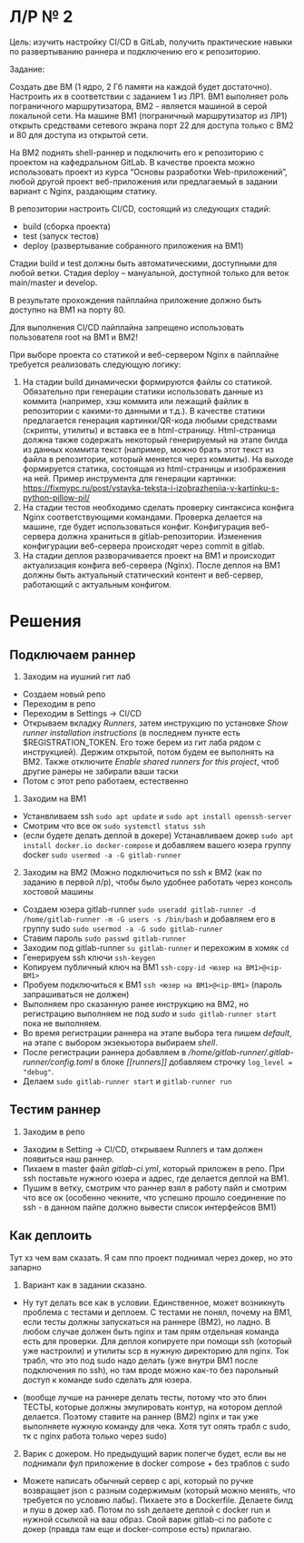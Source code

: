 # Л/Р № 2

Цель: изучить настройку CI/CD в GitLab, получить практические навыки по развертыванию раннера и подключению его к репозиторию.

Задание:

Cоздать две ВМ (1 ядро, 2 Гб памяти на каждой будет достаточно). Настроить их в соответствии с заданием 1 из ЛР1. ВМ1 выполняет роль пограничного маршрутизатора, ВМ2 - является машиной в серой локальной сети.
На машине ВМ1 (пограничный маршрутизатор из ЛР1) открыть средствами сетевого экрана порт 22 для доступа только с ВМ2 и 80 для доступа из открытой сети.

На ВМ2 поднять shell-раннер и подключить его к репозиторию с проектом на кафедральном GitLab.
В качестве проекта можно использовать проект из курса “Основы разработки Web-приложений”, любой другой проект веб-приложения или предлагаемый в задании вариант с Nginx, раздающим статику.

В репозитории настроить CI/CD, состоящий из следующих стадий:
- build (сборка проекта)
- test (запуск тестов)
- deploy (развертывание собранного приложения на ВМ1)

Стадии build и test должны быть автоматическими, доступными для любой ветки. Стадия deploy – мануальной, доступной только для веток main/master и develop.

В результате прохождения пайплайна приложение должно быть доступно на ВМ1 на порту 80.

Для выполнения CI/CD пайплайна запрещено использовать пользователя root на ВМ1 и ВМ2!

При выборе проекта со статикой и веб-сервером Nginx в пайплайне требуется реализовать следующую логику:
1. На стадии build динамически формируются файлы со статикой. Обязательно при генерации статики использовать данные из коммита (например, хэш коммита или лежащий файлик в репозитории с какими-то данными и т.д.). В качестве статики предлагается генерация картинки/QR-кода любыми средствами (скрипты, утилиты) и вставка ее в html-страницу. Html-страница должна также содержать некоторый генерируемый на этапе билда из данных коммита текст (например, можно брать этот текст из файла в репозитории, который меняется через коммиты). На выходе формируется статика, состоящая из html-страницы и изображения на ней. Пример инструмента для генерации картинки: https://fixmypc.ru/post/vstavka-teksta-i-izobrazheniia-v-kartinku-s-python-pillow-pil/
2. На стадии тестов необходимо сделать проверку синтаксиса конфига Nginx соответствующими командами. Проверка делается на машине, где будет использоваться конфиг. Конфигурация веб-сервера должна храниться в gitlab-репозитории. Изменения конфигурации веб-сервера происходят через commit в gitlab.
3. На стадии деплоя разворачивается проект на ВМ1 и происходит актуализация конфига веб-сервера (Nginx). После деплоя на ВМ1 должны быть актуальный статический контент и веб-сервер, работающий с актуальным конфигом.

# Решения

## Подключаем раннер
1. Заходим на иушний гит лаб
* Создаем новый репо
* Переходим в репо
* Переходим в Settings -> CI/CD
* Открываем вкладку *Runners*, затем инструкцию по установке *Show runner installation instructions* (в последнем пункте есть $REGISTRATION_TOKEN. Его тоже берем из гит лаба рядом с инструкцией). Держим открытой, потом будем ее выполнять на ВМ2. Также отключите *Enable shared runners for this project*, чтоб другие ранеры не забирали ваши таски
* Потом с этот репо работаем, естественно


1. Заходим на ВМ1 
* Устанвливаем ssh `sudo apt update` и `sudo apt install openssh-server`
* Смотрим что все ок `sudo systemctl status ssh`
* (если будете делать деплой в докере) Устанавливаем докер `sudo apt install docker.io docker-compose` и добавляем вашего юзера группу docker `sudo usermod -a -G gitlab-runner`

2. Заходим на ВМ2 (Можно подключиться по ssh к ВМ2 (как по заданию в первой л/р), чтобы было удобнее работать через консоль хостовой машины
* Создаем юзера gitlab-runner `sudo useradd gitlab-runner -d /home/gitlab-runner -m -G users -s /bin/bash` и добавляем его в группу sudo `sudo usermod -a -G sudo gitlab-runner`
* Ставим пароль `sudo passwd gitlab-runner`
* Заходим под gitlab-runner `su gitlab-runner` и перехожим в хомяк `cd`
* Генерируем ssh ключи `ssh-keygen`
* Копируем публичный ключ на ВМ1 `ssh-copy-id <юзер на ВМ1>@<ip-ВМ1>`
* Пробуем подключиться к ВМ1 `ssh <юзер на ВМ1>@<ip-ВМ1>` (пароль запрашиваться не должен)
* Выполняем про сказанную ранее инструкцию на ВМ2, но регистрацию выполняем не под *sudo* и `sudo gitlab-runner start` пока не выполняем.
* Во время регистрации раннера на этапе выбора тега пишем *default*, на этапе с выбором экзекьютора выбираем *shell*.
* После регистрации раннера добавляем в */home/gitlab-runner/.gitlab-runner/config.toml* в блоке *[[runners]]* добавляем строчку `log_level = "debug"`.
* Делаем `sudo gitlab-runner start` и `gitlab-runner run`

## Тестим раннер
1. Заходим в репо
* Заходим в Setting -> CI/CD, открываем Runners и там должен появиться наш раннер.
* Пихаем в master файл *gitlab-ci.yml*, который приложен в репо. При ssh поставьте нужного юзера и адрес, где делается деплой на ВМ1.
* Пушим в ветку, смотрим что раннер взял в работу пайп и смотрим что все ок (особенно чекните, что успешно прошло соединение по ssh - в данном пайпе должно вывести список интерфейсов ВМ1)

## Как деплоить
Тут хз чем вам сказать. Я сам ппо проект поднимал через докер, но это запарно
1. Вариант как в задании сказано.
* Ну тут делать все как в условии. Единственное, может возникнуть проблема с тестами и деплоем. С тестами не понял, почему на ВМ1, если тесты должны запускаться на раннере (ВМ2), но ладно. В любом случае должен быть nginx и там прям отдельная команда есть для проверки. Для деплоя копируете при помощи ssh (который уже настроили) и утилиты scp  в нужную директорию для nginx. Ток трабл, что это под sudo надо делать (уже внутри ВМ1 после подключения по ssh), но там вроде можно как-то без парольный доступ к команде sudo сделать для юзера.

* (вообще лучше на раннере делать тесты, потому что это блин ТЕСТЫ, которые должны эмулировать контур, на котором деплой делается. Поэтому ставите на раннер (ВМ2) nginx и так уже выполняете нужную команду для чека. Хотя тут опять трабл с sudo, тк с nginx работа только через sudo)

2. Варик с докером. Но предыдущий варик полегче будет, если вы не поднимали фул приложение в docker compose + без траблов с sudo
* Можете написать обычный сервер с api, который по ручке возвращает json с разным содержимым (который можно менять, что требуется по условию лабы). Пихаете это в Dockerfile. Делаете билд и пуш в докер хаб. Потом по ssh делаете деплой с docker run и нужной ссылкой на ваш образ. Свой варик gitlab-ci по работе с докер (правда там еще и docker-compose есть) прилагаю.



<!-- 
Заходим на ВМ2.
Запускаем `sudo apt update` и устанавливаем docker `sudo apt install docker.io git curl build-essential`.
Добавляем юзера в группу `sudo usermod -aG docker gitlab-runner`.
Проверяем что все ок `groups gitlab-runner`.


`groups` смотрим что юзер добавился в группу
Создаем папку `mkdir gitlab-runner` и в ней *docker-compose* `touch docker-compose.yml`
Тут же создаем папки *data* и *config* `sudo mkdir data config`
В него пихаем содержимое docker-compose.yml из ветки.
Создаем *.env* и пихаем туда:
```
REGISTRATION_TOKEN=
CI_SERVER_URL=https://git.iu7.bmstu.ru
RUNNER_NAME=main
``` 

клюя для токена берем из гитлаба

делаем docker-compose up dind
docker-compose up runner
docker-compose up register -->
